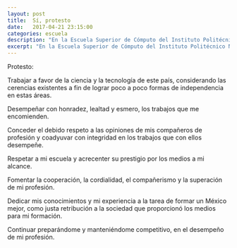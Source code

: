 ```yaml
---
layout: post
title:  Sí, protesto
date:   2017-04-21 23:15:00
categories: escuela
description: "En la Escuela Superior de Cómputo del Instituto Politécnico Nacional, ante el Honorable Jurado que ha tenido a bien sancionar mi Titulación Profesional, y ante el público que me ha honrado con su presencia en este solemne acto..."
excerpt: "En la Escuela Superior de Cómputo del Instituto Politécnico Nacional, ante el Honorable Jurado que ha tenido a bien sancionar mi Titulación Profesional, y ante el público que me ha honrado con su presencia en este solemne acto..."
---  
```

Protesto:  

Trabajar a favor de la ciencia y la tecnología de este país, considerando las cerencias existentes a fin de lograr poco a poco formas de independencia en estas áreas.  

Desempeñar con honradez, lealtad y esmero, los trabajos que me encomienden.  

Conceder el debido respeto a las opiniones de mis compañeros de profesión y coadyuvar con integridad en los trabajos que con ellos desempeñe.  

Respetar a mi escuela y acrecenter su prestigio por los medios a mi alcance.  

Fomentar la cooperación, la cordialidad, el compañerismo y la superación de mi profesión.  

Dedicar mis conocimientos y mi experiencia a la tarea de formar un México mejor, como justa retribución a la sociedad que proporcionó los medios para mi formación.  

Continuar preparándome y manteniéndome competitivo, en el desempeño de mi profesión.